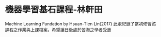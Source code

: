 # 機器學習基石課程-林軒田 
Machine Learning Fundation by Hsuan-Tien Lin(2017)
此處紀錄了當初修習該課程之作業與上課檔案，希望讓日後處於苦海之學者受惠
